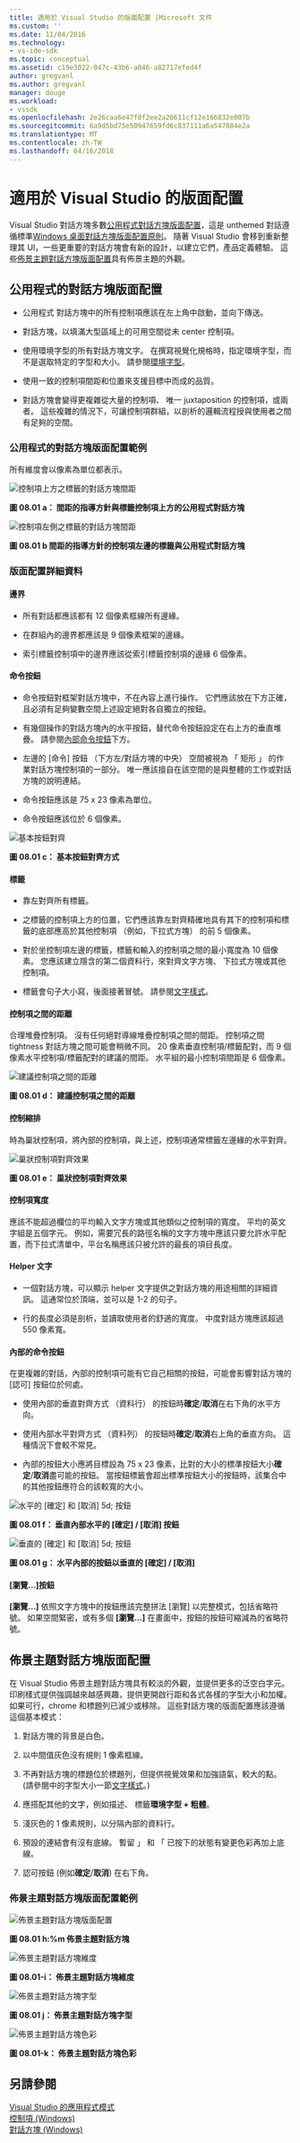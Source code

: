 ```yaml
---
title: 適用於 Visual Studio 的版面配置 |Microsoft 文件
ms.custom: ''
ms.date: 11/04/2016
ms.technology:
- vs-ide-sdk
ms.topic: conceptual
ms.assetid: c19e3022-047c-43b6-a046-a82717efed4f
author: gregvanl
ms.author: gregvanl
manager: douge
ms.workload:
- vssdk
ms.openlocfilehash: 2e26caa6e47f0f2ee2a20611cf12e166832e007b
ms.sourcegitcommit: 6a9d5bd75e50947659fd6c837111a6a547884e2a
ms.translationtype: MT
ms.contentlocale: zh-TW
ms.lasthandoff: 04/16/2018
---
```

# <a name="layout-for-visual-studio"></a>適用於 Visual Studio 的版面配置
Visual Studio 對話方塊多數[公用程式對話方塊版面配置](../../extensibility/ux-guidelines/layout-for-visual-studio.md#BKMK_UtilityDialogLayout)，這是 unthemed 對話遵循標準[Windows 桌面對話方塊版面配置原則](https://msdn.microsoft.com/en-us/library/windows/desktop/dn742499\(v=vs.85\).aspx)。 隨著 Visual Studio 會移到重新整理其 UI，一些更重要的對話方塊會有新的設計，以建立它們，產品定義體驗。 這些[佈景主題對話方塊版面配置](../../extensibility/ux-guidelines/layout-for-visual-studio.md#BKMK_ThemedDialogLayout)具有佈景主題的外觀。  
  
##  <a name="BKMK_UtilityDialogLayout"></a> 公用程式的對話方塊版面配置  
  
-   公用程式 對話方塊中的所有控制項應該在左上角中啟動，並向下傳送。  
  
-   對話方塊，以填滿大型區域上的可用空間從未 center 控制項。  
  
-   使用環境字型的所有對話方塊文字。 在撰寫視覺化規格時，指定環境字型，而不是選取特定的字型和大小。 請參閱[環境字型](../../extensibility/ux-guidelines/fonts-and-formatting-for-visual-studio.md#BKMK_TheEnvironmentFont)。  
  
-   使用一致的控制項間距和位置來支援目標中而成的品質。  
  
-   對話方塊會變得更複雜從大量的控制項、 唯一 juxtaposition 的控制項，或兩者。 這些複雜的情況下，可讓控制項群組，以剖析的邏輯流程授與使用者之間有足夠的空間。  
  
### <a name="utility-dialog-layout-examples"></a>公用程式的對話方塊版面配置範例  
 所有維度會以像素為單位都表示。  
  
 ![控制項上方之標籤的對話方塊間距](../../extensibility/ux-guidelines/media/0801-a_utilityspacingabove.png "0801 a_UtilitySpacingAbove")  
  
 **圖 08.01 a： 間距的指導方針與標籤控制項上方的公用程式對話方塊**  
  
 ![控制項左側之標籤的對話方塊間距](../../extensibility/ux-guidelines/media/0801-b_utilityspacingleft.png "0801 b_UtilitySpacingLeft")  
  
 **圖 08.01 b 間距的指導方針的控制項左邊的標籤與公用程式對話方塊**  
  
### <a name="layout-details"></a>版面配置詳細資料  
  
#### <a name="margins"></a>邊界  
  
-   所有對話都應該都有 12 個像素框線所有邊緣。  
  
-   在群組內的邊界都應該是 9 個像素框架的邊緣。  
  
-   索引標籤控制項中的邊界應該從索引標籤控制項的邊緣 6 個像素。  
  
#### <a name="command-buttons"></a>命令按鈕  
  
-   命令按鈕對框架對話方塊中，不在內容上進行操作。 它們應該放在下方正確，且必須有足夠變數空間上述設定絕對各自獨立的按鈕。  
  
-   有幾個操作的對話方塊內的水平按鈕，替代命令按鈕設定在右上方的垂直堆疊。 請參閱[內部命令按鈕](../../extensibility/ux-guidelines/layout-for-visual-studio.md#BKMK_InteriorCommandButtons)下方。  
  
-   左邊的 [命令] 按鈕 （下方左/對話方塊的中央） 空間被視為 「 矩形 」 的作業對話方塊控制項的一部分。 唯一應該擅自在該空間的是與整體的工作或對話方塊的說明連結。  
  
-   命令按鈕應該是 75 x 23 像素為單位。  
  
-   命令按鈕應該位於 6 個像素。  
  
 ![基本按鈕對齊](../../extensibility/ux-guidelines/media/0801-c_buttonalign.png "0801 c_ButtonAlign")  
  
 **圖 08.01 c： 基本按鈕對齊方式**  
  
#### <a name="labels"></a>標籤  
  
-   靠左對齊所有標籤。  
  
-   之標籤的控制項上方的位置，它們應該靠左對齊精確地具有其下的控制項和標籤的底部應高於其他控制項 （例如，下拉式方塊） 的前 5 個像素。  
  
-   對於坐控制項左邊的標籤，標籤和輸入的控制項之間的最小寬度為 10 個像素。 您應該建立隱含的第二個資料行，來對齊文字方塊、 下拉式方塊或其他控制項。  
  
-   標籤會句子大小寫，後面接著冒號。 請參閱[文字樣式](../../extensibility/ux-guidelines/fonts-and-formatting-for-visual-studio.md#BKMK_TextStyle)。  
  
#### <a name="distance-between-controls"></a>控制項之間的距離  
 合理堆疊控制項。 沒有任何絕對導線堆疊控制項之間的間距。 控制項之間 tightness 對話方塊之間可能會稍微不同。 20 像素垂直控制項/標籤配對，而 9 個像素水平控制項/標籤配對的建議的間距。 水平組的最小控制項間距是 6 個像素。  
  
 ![建議控制項之間的距離](../../extensibility/ux-guidelines/media/0801-d_controldistance.png "0801 d_ControlDistance")  
  
 **圖 08.01 d： 建議控制項之間的距離**  
  
#### <a name="control-indentation"></a>控制縮排  
 時為巢狀控制項，將內部的控制項，與上述，控制項通常標籤左邊緣的水平對齊。  
  
 ![巢狀控制項對齊效果](../../extensibility/ux-guidelines/media/0801-e_controlalign.png "0801 e_ControlAlign")  
  
 **圖 08.01 e： 巢狀控制項對齊效果**  
  
#### <a name="control-width"></a>控制項寬度  
 應該不能超過欄位的平均輸入文字方塊或其他類似之控制項的寬度。 平均的英文字組是五個字元。 例如，需要冗長的路徑名稱的文字方塊中應該只要允許水平配置，而下拉式清單中，平台名稱應該只被允許的最長的項目長度。  
  
#### <a name="helper-text"></a>Helper 文字  
  
-   一個對話方塊，可以顯示 helper 文字提供之對話方塊的用途相關的詳細資訊。 這通常位於頂端，並可以是 1-2 的句子。  
  
-   行的長度必須是剖析，並讀取使用者的舒適的寬度。 中度對話方塊應該超過 550 像素寬。  
  
####  <a name="BKMK_InteriorCommandButtons"></a> 內部的命令按鈕  
 在更複雜的對話，內部的控制項可能有它自己相關的按鈕，可能會影響對話方塊的 [認可] 按鈕位於何處。  
  
-   使用內部的垂直對齊方式 （資料行） 的按鈕時**確定**/**取消**在右下角的水平方向。  
  
-   使用內部水平對齊方式 （資料列） 的按鈕時**確定**/**取消**右上角的垂直方向。 這種情況下會較不常見。  
  
-   內部的按鈕大小應將目標設為 75 x 23 像素，比對的大小的標準按鈕大小**確定**/**取消**盡可能的按鈕。 當按鈕標籤會超出標準按鈕大小的按鈕時，該集合中的其他按鈕應符合的該較寬的大小。  
  
 ![水平的 [確定] 和 [取消] 5d; 按鈕](../../extensibility/ux-guidelines/media/0801-f_horizokcan.png "0801 f_HorizOKCan")  
  
 **圖 08.01 f： 垂直內部水平的 [確定] / [取消] 按鈕**  
  
 ![垂直的 [確定] 和 [取消] 5d; 按鈕](../../extensibility/ux-guidelines/media/0801-g_vertokcan.png "0801 g_VertOKCan")  
  
 **圖 08.01 g： 水平內部的按鈕以垂直的 [確定] / [取消]**  
  
#### <a name="browse-button"></a>[瀏覽...]按鈕  
 **[瀏覽...]** 依照文字方塊中的按鈕應該完整拼法 [瀏覽] 以完整模式，包括省略符號。 如果空間緊密，或有多個 **[瀏覽...]** 在畫面中，按鈕的按鈕可縮減為的省略符號。  
  
##  <a name="BKMK_ThemedDialogLayout"></a> 佈景主題對話方塊版面配置  
 在 Visual Studio 佈景主題對話方塊具有較淡的外觀，並提供更多的泛空白字元。 印刷樣式提供強調越來越感興趣，提供更開啟行距和各式各樣的字型大小和加權。 如果可行，chrome 和標題列已減少或移除。 這些對話方塊的版面配置應該遵循這個基本模式：  
  
1.  對話方塊的背景是白色。  
  
2.  以中間值灰色沒有規則 1 像素框線。  
  
3.  不再對話方塊的標題位於標題列，但提供視覺效果和加強語氣，較大的點。 (請參閱中的字型大小一節[文字樣式](../../extensibility/ux-guidelines/fonts-and-formatting-for-visual-studio.md#BKMK_TextStyle)。)  
  
4.  應搭配其他的文字，例如描述、 標籤**環境字型 + 粗體**。  
  
5.  淺灰色的 1 像素規則，以分隔內部的資料行。  
  
6.  預設的連結會有沒有底線。 暫留 」 和 「 已按下的狀態有變更色彩再加上底線。  
  
7.  認可按鈕 (例如**確定**/**取消**) 在右下角。  
  
### <a name="themed-dialog-layout-examples"></a>佈景主題對話方塊版面配置範例  
 ![佈景主題對話方塊版面配置](../../extensibility/ux-guidelines/media/0801-h_themeddialog.png "0801 h_ThemedDialog")  
  
 **圖 08.01 h:%m 佈景主題對話方塊**  
  
 ![佈景主題對話方塊維度](../../extensibility/ux-guidelines/media/0801-i_themeddialogdimensions.png "0801 i_ThemedDialogDimensions")  
  
 **圖 08.01-i： 佈景主題對話方塊維度**  
  
 ![佈景主題對話方塊字型](../../extensibility/ux-guidelines/media/0801-j_themeddialogfonts.png "0801 j_ThemedDialogFonts")  
  
 **圖 08.01 j： 佈景主題對話方塊字型**  
  
 ![佈景主題對話方塊色彩](../../extensibility/ux-guidelines/media/0801-k_themeddialogcolors.png "0801 k_ThemedDialogColors")  
  
 **圖 08.01-k： 佈景主題對話方塊色彩**  
  
## <a name="see-also"></a>另請參閱  
 [Visual Studio 的應用程式模式](../../extensibility/ux-guidelines/application-patterns-for-visual-studio.md)   
 [控制項 (Windows)](https://msdn.microsoft.com/library/windows/desktop/dn742399.aspx)   
 [對話方塊 (Windows)](https://msdn.microsoft.com/en-us/library/windows/desktop/dn742499\(v=vs.85\).aspx)
